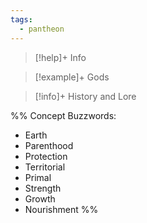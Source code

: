 ```yaml
---
tags:
  - pantheon
---
```

>[!help]+ Info

>[!example]+ Gods

> [!info]+ History and Lore

%%
Concept Buzzwords:
- Earth
- Parenthood
- Protection
- Territorial
- Primal
- Strength
- Growth
- Nourishment
%%